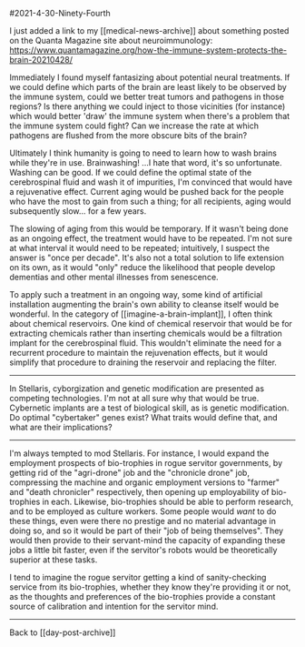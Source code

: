 #2021-4-30-Ninety-Fourth

I just added a link to my [[medical-news-archive]] about something posted on the Quanta Magazine site about neuroimmunology:
https://www.quantamagazine.org/how-the-immune-system-protects-the-brain-20210428/

Immediately I found myself fantasizing about potential neural treatments.  If we could define which parts of the brain are least likely to be observed by the immune system, could we better treat tumors and pathogens in those regions?  Is there anything we could inject to those vicinities (for instance) which would better 'draw' the immune system when there's a problem that the immune system could fight?  Can we increase the rate at which pathogens are flushed from the more obscure bits of the brain?

Ultimately I think humanity is going to need to learn how to wash brains while they're in use.  Brainwashing!  ...I hate that word, it's so unfortunate.  Washing can be good.  If we could define the optimal state of the cerebrospinal fluid and wash it of impurities, I'm convinced that would have a rejuvenative effect.  Current aging would be pushed back for the people who have the most to gain from such a thing; for all recipients, aging would subsequently slow... for a few years.

The slowing of aging from this would be temporary.  If it wasn't being done as an ongoing effect, the treatment would have to be repeated.  I'm not sure at what interval it would need to be repeated; intuitively, I suspect the answer is "once per decade".  It's also not a total solution to life extension on its own, as it would "only" reduce the likelihood that people develop dementias and other mental illnesses from senescence.

To apply such a treatment in an ongoing way, some kind of artificial installation augmenting the brain's own ability to cleanse itself would be wonderful.  In the category of [[imagine-a-brain-implant]], I often think about chemical reservoirs.  One kind of chemical reservoir that would be for extracting chemicals rather than inserting chemicals would be a filtration implant for the cerebrospinal fluid.  This wouldn't eliminate the need for a recurrent procedure to maintain the rejuvenation effects, but it would simplify that procedure to draining the reservoir and replacing the filter.

---
In Stellaris, cyborgization and genetic modification are presented as competing technologies.  I'm not at all sure why that would be true.  Cybernetic implants are a test of biological skill, as is genetic modification.  Do optimal "cybertaker" genes exist?  What traits would define that, and what are their implications?

---
I'm always tempted to mod Stellaris.  For instance, I would expand the employment prospects of bio-trophies in rogue servitor governments, by getting rid of the "agri-drone" job and the "chronicle drone" job, compressing the machine and organic employment versions to "farmer" and "death chronicler" respectively, then opening up employability of bio-trophies in each.  Likewise, bio-trophies should be able to perform research, and to be employed as culture workers.  Some people would *want* to do these things, even were there no prestige and no material advantage in doing so, and so it would be part of their "job of being themselves".  They would then provide to their servant-mind the capacity of expanding these jobs a little bit faster, even if the servitor's robots would be theoretically superior at these tasks.

I tend to imagine the rogue servitor getting a kind of sanity-checking service from its bio-trophies, whether they know they're providing it or not, as the thoughts and preferences of the bio-trophies provide a constant source of calibration and intention for the servitor mind.

---
Back to [[day-post-archive]]